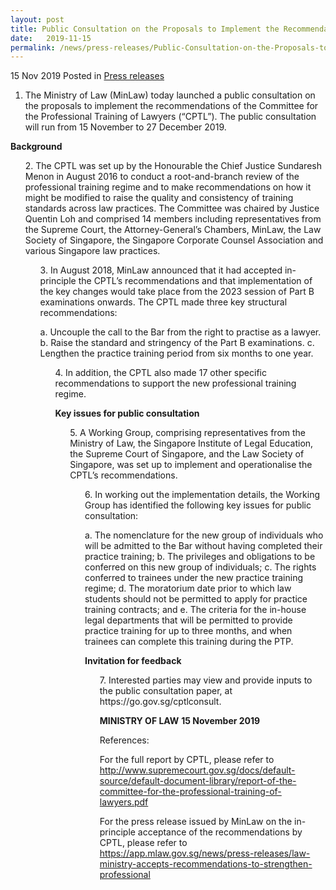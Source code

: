 ```yaml
---
layout: post
title: Public Consultation on the Proposals to Implement the Recommendations of the Committee for the Professional Training of Lawyers
date:   2019-11-15
permalink: /news/press-releases/Public-Consultation-on-the-Proposals-to-Implement-the-Recommendations-of-the-CPTL
---
```


15 Nov 2019 Posted in [Press releases](/news/press-releases)


1.  The Ministry of Law (MinLaw) today launched a public consultation on the proposals to implement the recommendations of the Committee for the Professional Training of Lawyers (“CPTL”). The public consultation will run from 15 November to 27 December 2019.

**Background**

<ol start="2">
2.  The CPTL was set up by the Honourable the Chief Justice Sundaresh Menon in August 2016 to conduct a root-and-branch review of the professional training regime and to make recommendations on how it might be modified to raise the quality and consistency of training standards across law practices. The Committee was chaired by Justice Quentin Loh and comprised 14 members including representatives from the Supreme Court, the Attorney-General’s Chambers, MinLaw, the Law Society of Singapore, the Singapore Corporate Counsel Association and various Singapore law practices.

<ol start="3">
3.  In August 2018, MinLaw announced that it had accepted in-principle the CPTL’s recommendations and that implementation of the key changes would take place from the 2023 session of Part B examinations onwards. The CPTL made three key structural recommendations:

a.  Uncouple the call to the Bar from the right to practise as a lawyer.
b.	Raise the standard and stringency of the Part B examinations.
c.	Lengthen the practice training period from six months to one year.

<ol start="4">
4.	In addition, the CPTL also made 17 other specific recommendations to support the new professional training regime.

**Key issues for public consultation**

<ol start="5">
5.  A Working Group, comprising representatives from the Ministry of Law, the Singapore Institute of Legal Education, the Supreme Court of Singapore, and the Law Society of Singapore, was set up to implement and operationalise the CPTL’s recommendations. 

<ol start="6">
6.	In working out the implementation details, the Working Group has identified the following key issues for public consultation: 

a.	The nomenclature for the new group of individuals who will be admitted to the Bar without having completed their practice training;
b.	The privileges and obligations to be conferred on this new group of individuals;
c.	The rights conferred to trainees under the new practice training regime;
d.	The moratorium date prior to which law students should not be permitted to apply for practice training contracts; and 
e.	The criteria for the in-house legal departments that will be permitted to provide practice training for up to three months, and when trainees can complete this training during the PTP.

**Invitation for feedback**

<ol start="7">
7.	Interested parties may view and provide inputs to the public consultation paper, at https://go.gov.sg/cptlconsult.

**MINISTRY OF LAW**
**15 November 2019**

References:

For the full report by CPTL, please refer to http://www.supremecourt.gov.sg/docs/default-source/default-document-library/report-of-the-committee-for-the-professional-training-of-lawyers.pdf 

For the press release issued by MinLaw on the in-principle acceptance of the recommendations by CPTL, please refer to https://app.mlaw.gov.sg/news/press-releases/law-ministry-accepts-recommendations-to-strengthen-professional


